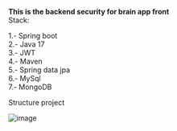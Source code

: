 <strong>This is the backend security for brain app front</strong><br>
Stack:<br>

  1.- Spring boot<br>
  2.- Java 17<br>
  3.- JWT<br>
  4.- Maven<br>
  5.- Spring data jpa<br>
  6.- MySql<br>
  7.- MongoDB
<br>  

Structure project<br>

![image](https://github.com/user-attachments/assets/3f439f59-986a-4254-9f30-0c4d7738ee76)
